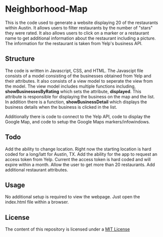 # Neighborhood-Map

This is the code used to generate a website displaying 20 of the restaurants within Austin.  It allows users to filter restaurants by the number of "stars" they were rated.  It also allows users to click on a marker or a restaurant name to get additional information about the restaurant including a picture.  The information for the restaurant is taken from Yelp's business API.

## Structure
The code is written in Javascript, CSS, and HTML.  The Javascipt file consists of a model consisting of the businesses obtained from Yelp and their attributes.  It also consists of a view model to seperate the view from the model.  The view model includes multiple functions including, **showBusinessesByRating** which sets the attribute, **displayed**.  This attribute is responsible for displaying the business on the map and the list.  In addition there is a function, **showBusinessDetail** which displays the business details when the business is clicked in the list.

Additionally there is code to connect to the Yelp API, code to display the Google Map, and code to setup the Google Maps markers/infowindows.

## Todo
Add the ability to change location.  Right now the starting location is hard coded for a long/latt for Austin, TX.
Add the ability for the app to request an access token from Yelp.  Current the access token is hard coded and will expire within a month.
Allow the user to get more than 20 restaurants.
Add additional restaurant attributes.

## Usage
No additional setup is required to view the webpage.  Just open the index.html file within a browser.

## License
The content of this repository is licensed under a [MIT License](https://opensource.org/licenses/MIT)
